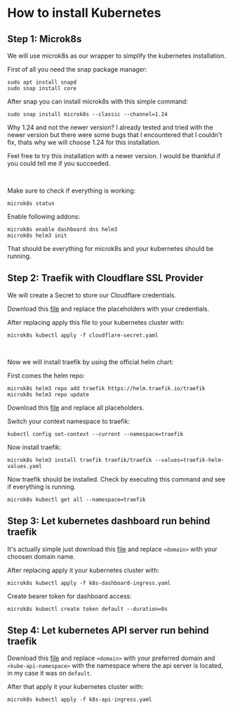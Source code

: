 # How to install Kubernetes

## Step 1: Microk8s


We will use microk8s as our wrapper to simplify the kubernetes installation.

First of all you need the snap package manager:

```
sudo apt install snapd
sudo snap install core
```

After snap you can install microk8s with this simple command:

```
sudo snap install microk8s --classic --channel=1.24
```

Why 1.24 and not the newer version? I already tested and tried with the newer version but there were some bugs that I encountered that I couldn't fix, thats why we will choose 1.24 for this installation.

Feel free to try this installation with a newer version.
I would be thankful if you could tell me if you succeeded.

<br>

Make sure to check if everything is working:
```
microk8s status
```

Enable following addons:

```
microk8s enable dashboard dns helm3
microk8s helm3 init
```

That should be everything for microk8s and your kubernetes should be running.

## Step 2: Traefik with Cloudflare SSL Provider

We will create a Secret to store our Cloudflare credentials.

Download this <a href="/installation/files/cloudflare-secret.yaml">file</a>
and replace the placeholders with your credentials.

After replacing apply this file to your kubernetes cluster with:
```
microk8s kubectl apply -f cloudflare-secret.yaml
```

<br>

Now we will install traefik by using the official helm chart:


First comes the helm repo:
```
microk8s helm3 repo add traefik https://helm.traefik.io/traefik
microk8s helm3 repo update
```

Download this <a href="/installation/files/traefik-helm-values.yaml">file</a>
and replace all placeholders.

Switch your context namespace to traefik:
```
kubectl config set-context --current --namespace=traefik
```
Now install traefik:

```
microk8s helm3 install traefik traefik/traefik --values=traefik-helm-values.yaml
```

Now traefik should be installed. Check by executing this command and see if everything is running.

```
microk8s kubectl get all --namespace=traefik
```

## Step 3: Let kubernetes dashboard run behind traefik

It's actually simple just download this <a href="/installation/files/k8s-dashboard-ingress.yaml">file</a> and replace `<domain>` with your choosen domain name.

After replacing apply it your kubernetes cluster with:
```
microk8s kubectl apply -f k8s-dashboard-ingress.yaml
```

Create bearer token for dashboard access:
```
microk8s kubectl create token default --duration=0s
```

## Step 4: Let kubernetes API server run behind traefik

Download this <a href="/installation/files/k8s-api-ingress.yaml">file</a>
and replace `<domain>` with your preferred domain and `<kube-api-namespace>`
with the namespace where the api server is located, in my case it was on `default`.

After that apply  it your kubernetes cluster with:
```
microk8s kubectl apply -f k8s-api-ingress.yaml
```









